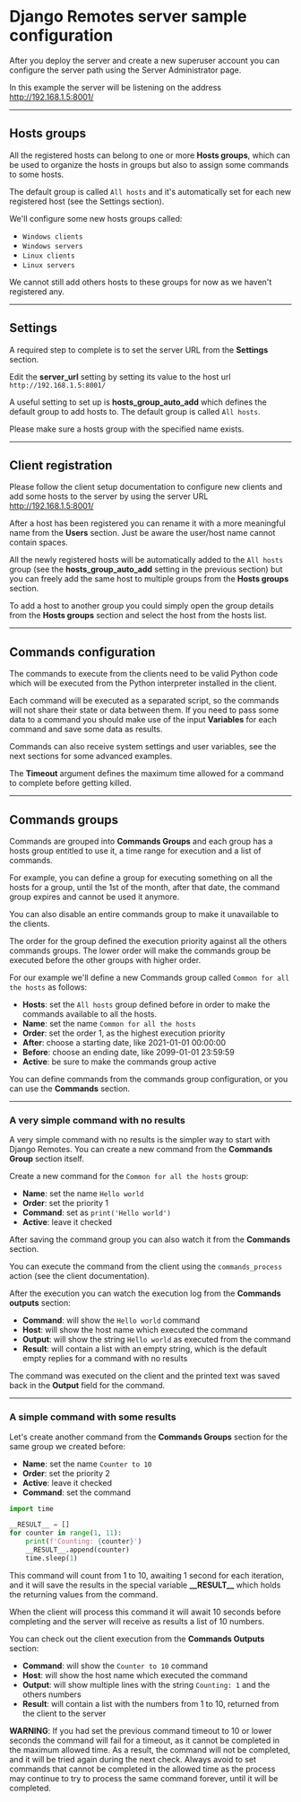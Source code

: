 # Django Remotes server sample configuration

After you deploy the server and create a new superuser account you can configure
the server path using the Server Administrator page.

In this example the server will be listening on the address
http://192.168.1.5:8001/

---
## Hosts groups

All the registered hosts can belong to one or more **Hosts groups**, which can
be used to organize the hosts in groups but also to assign some commands to some
hosts.

The default group is called `All hosts` and it's automatically set for each new
registered host (see the Settings section).

We'll configure some new hosts groups called:
- `Windows clients`
- `Windows servers`
- `Linux clients`
- `Linux servers`

We cannot still add others hosts to these groups for now as we haven't
registered any. 

---
## Settings

A required step to complete is to set the server URL from the **Settings**
section.

Edit the **server_url** setting by setting its value to the host url
`http://192.168.1.5:8001/`

A useful setting to set up is **hosts_group_auto_add** which defines the
default group to add hosts to. The default group is called `All hosts`.

Please make sure a hosts group with the specified name exists.

---
## Client registration

Please follow the client setup documentation to configure new clients and add
some hosts to the server by using the server URL http://192.168.1.5:8001/

After a host has been registered you can rename it with a more meaningful name
from the **Users** section. Just be aware the user/host name cannot contain
spaces.

All the newly registered hosts will be automatically added to the `All hosts`
group (see the **hosts_group_auto_add** setting in the previous section) but you
can freely add the same host to multiple groups from the **Hosts groups**
section.

To add a host to another group you could simply open the group details from the
**Hosts groups** section and select the host from the hosts list.

---
## Commands configuration

The commands to execute from the clients need to be valid Python code which will
be executed from the Python interpreter installed in the client.

Each command will be executed as a separated script, so the commands will not
share their state or data between them. If you need to pass some data to a
command you should make use of the input **Variables** for each command and save
some data as results.

Commands can also receive system settings and user variables, see the next
sections for some advanced examples.

The **Timeout** argument defines the maximum time allowed for a command to
complete before getting killed.

---
## Commands groups

Commands are grouped into **Commands Groups** and each group has a hosts group
entitled to use it, a time range for execution and a list of commands.

For example, you can define a group for executing something on all the hosts
for a group, until the 1st of the month, after that date, the command group
expires and cannot be used it anymore.

You can also disable an entire commands group to make it unavailable to the
clients.

The order for the group defined the execution priority against all the others
commands groups. The lower order will make the commands group be executed before
the other groups with higher order.


For our example we'll define a new Commands group called
`Common for all the hosts` as follows:

- **Hosts**: set the `All hosts` group defined before in order to make the
  commands available to all the hosts.
- **Name**: set the name `Common for all the hosts`
- **Order**: set the order 1, as the highest execution priority
- **After**: choose a starting date, like 2021-01-01 00:00:00
- **Before**: choose an ending date, like 2099-01-01 23:59:59
- **Active**: be sure to make the commands group active

You can define commands from the commands group configuration, or you can use
the **Commands** section.

---
### A very simple command with no results

A very simple command with no results is the simpler way to start with
Django Remotes. You can create a new command from the **Commands Group**
section itself.

Create a new command for the `Common for all the hosts` group:

- **Name**: set the name `Hello world`
- **Order**: set the priority 1
- **Command**: set as `print('Hello world')`
- **Active**: leave it checked

After saving the command group you can also watch it from the **Commands**
section.

You can execute the command from the client using the `commands_process` action
(see the client documentation).

After the execution you can watch the execution log from the
**Commands outputs** section:

- **Command**: will show the `Hello world` command
- **Host**: will show the host name which executed the command
- **Output**: will show the string `Hello world` as executed from the command
- **Result**: will contain a list with an empty string, which is the default
  empty replies for a command with no results

The command was executed on the client and the printed text was saved back in
the **Output** field for the command.

---
### A simple command with some results

Let's create another command from the **Commands Groups** section for the same
group we created before:

- **Name**: set the name `Counter to 10`
- **Order**: set the priority 2
- **Active**: leave it checked
- **Command**: set the command
```python
import time

__RESULT__ = []
for counter in range(1, 11):
    print(f'Counting: {counter}')
    __RESULT__.append(counter)
    time.sleep(1)
```

This command will count from 1 to 10, awaiting 1 second for each iteration, and
it will save the results in the special variable **\_\_RESULT\_\_** which holds
the returning values from the command.

When the client will process this command it will await 10 seconds before
completing and the server will receive as results a list of 10 numbers.

You can check out the client execution from the **Commands Outputs** section:

- **Command**: will show the `Counter to 10` command
- **Host**: will show the host name which executed the command
- **Output**: will show multiple lines with the string `Counting: 1` and the
  others numbers
- **Result**: will contain a list with the numbers from 1 to 10, returned from
  the client to the server

**WARNING**: If you had set the previous command timeout to 10 or lower seconds
the command will fail for a timeout, as it cannot be completed in the maximum
allowed time. As a result, the command will not be completed, and it will be
tried again during the next check. Always avoid to set commands that cannot be
completed in the allowed time as the process may continue to try to process the
same command forever, until it will be completed.

